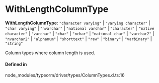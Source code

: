 # WithLengthColumnType

 **WithLengthColumnType**: ``"character varying"`` \| ``"varying character"`` \| ``"char varying"`` \| ``"nvarchar"`` \| ``"national varchar"`` \| ``"character"`` \| ``"native character"`` \| ``"varchar"`` \| ``"char"`` \| ``"nchar"`` \| ``"national char"`` \| ``"varchar2"`` \| ``"nvarchar2"`` \| ``"alphanum"`` \| ``"shorttext"`` \| ``"raw"`` \| ``"binary"`` \| ``"varbinary"`` \| ``"string"``

Column types where column length is used.

#### Defined in

node_modules/typeorm/driver/types/ColumnTypes.d.ts:16

